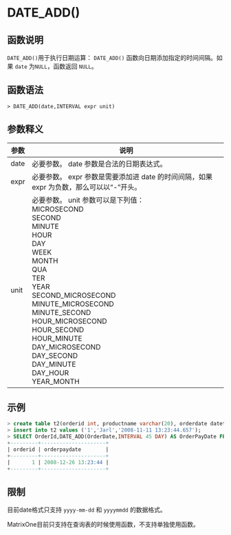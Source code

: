 # **DATE_ADD()**

## **函数说明**

``DATE_ADD()``用于执行日期运算： ``DATE_ADD()`` 函数向日期添加指定的时间间隔。如果 ``date`` 为``NULL``，函数返回 ``NULL``。

## **函数语法**

```
> DATE_ADD(date,INTERVAL expr unit)
```

## **参数释义**

|  参数   | 说明 |
|  ----  | ----  |
| date| 必要参数。 date 参数是合法的日期表达式。 |
| expr  | 必要参数。  expr 参数是需要添加进 date 的时间间隔，如果 expr 为负数，那么可以以“-”开头。 |
| unit| 必要参数。 unit 参数可以是下列值：<br>MICROSECOND <br>SECOND<br>MINUTE<br>HOUR<br>DAY<br>WEEK<br>MONTH<br>QUA<br>TER<br>YEAR<br>SECOND_MICROSECOND<br>MINUTE_MICROSECOND<br>MINUTE_SECOND<br>HOUR_MICROSECOND<br>HOUR_SECOND<br>HOUR_MINUTE<br>DAY_MICROSECOND<br>DAY_SECOND<br>DAY_MINUTE<br>DAY_HOUR<br>YEAR_MONTH|

## **示例**

```sql
> create table t2(orderid int, productname varchar(20), orderdate datetime);
> insert into t2 values ('1','Jarl','2008-11-11 13:23:44.657');
> SELECT OrderId,DATE_ADD(OrderDate,INTERVAL 45 DAY) AS OrderPayDate FROM t2;
+---------+---------------------+
| orderid | orderpaydate        |
+---------+---------------------+
|       1 | 2008-12-26 13:23:44 |
+---------+---------------------+
```

## **限制**

目前date格式只支持 `yyyy-mm-dd` 和 `yyyymmdd` 的数据格式。  

MatrixOne目前只支持在查询表的时候使用函数，不支持单独使用函数。
